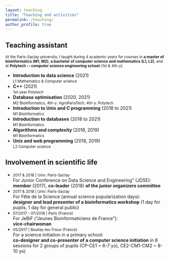 ```yaml
---
layout: teaching
title: "Teaching and activities"
permalink: /teaching/
author_profile: true
---
```


## Teaching assistant

<span style="font-size:smaller;">At the Paris-Saclay university, I taught during 4 academic years for courses in **a master of bioinformatics (M1, M2)**, **a bachelor of computer science and mathematics (L1, L2)**, and at **Polytech -- computer science engineering school** (1st & 4th-y).</span>

* **<span class=important>Introduction to data science</span>** (2021)  
<span style="font-size:smaller;">L1 Mathematics & Computer science</span>
* **<span class=important>C++</span>** (2021)  
<span style="font-size:smaller;">1st-year Polytech</span>
* **<span class=important>Database optimisation</span>** (2020, 2021)  
<span style="font-size:smaller;">M2 Bioinformatics, 4th-y. AgroParisTech, 4th-y. Polytech</span>
* **<span class=important>Introduction to Unix and C programming</span>** (2018 to 2021)  
<span style="font-size:smaller;">M1 Bioinformatics</span>
* **<span class=important>Introduction to databases</span>** (2018 to 2021)  
<span style="font-size:smaller;">M1 Bioinformatics</span>
* **<span class=important>Algorithms and complexity</span>** (2018, 2019)  
<span style="font-size:smaller;">M1 Bioinformatics</span>
* **<span class=important>Unix and web programming</span>** (2018, 2019)  
<span style="font-size:smaller;">L2 Computer science</span>


## Involvement in scientific life
* <span style="font-size:smaller;">2017 & 2018 | Univ. Paris-Saclay</span>  
For <span class=important>Junior Conference on Data Science and Engineering” (JDSE)</span>:  
**member** (2017), **co-leader** (2018) **of the junior organizers committee**
* <span style="font-size:smaller;">2017 & 2018 | Univ. Paris-Saclay</span>  
For <span class=important>Fête de la Science</span> (annual science popularization days):  
**designer and lead presenter of a bioinformatics workshop** (1 day for pupils, 1 day for general public)
* <span style="font-size:smaller;">07/2017 - 07/2018 | Paris (France)</span>  
For <span class=important>JeBiF (“Jeunes Bioinformaticiens de France”)</span>:  
**vice-chairwoman**
* <span style="font-size:smaller;">05/2017 | Boullay-les-Troux (France)</span>  
For <span class=important>a science initiation in a primary school</span>:  
**co-designer and co-presenter of a computer science initiation** in 8 sessions for 2 groups of pupils (CP-CE1 ~ 6-7 yo), CE2-CM1-CM2 ~ 8-10 yo)
